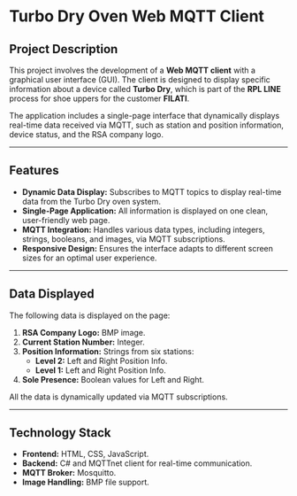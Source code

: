 # Turbo Dry Oven Web MQTT Client

## Project Description

This project involves the development of a **Web MQTT client** with a graphical user interface (GUI). The client is designed to display specific information about a device called **Turbo Dry**, which is part of the **RPL LINE** process for shoe uppers for the customer **FILATI**.

The application includes a single-page interface that dynamically displays real-time data received via MQTT, such as station and position information, device status, and the RSA company logo.

---

## Features

- **Dynamic Data Display:** Subscribes to MQTT topics to display real-time data from the Turbo Dry oven system.
- **Single-Page Application:** All information is displayed on one clean, user-friendly web page.
- **MQTT Integration:** Handles various data types, including integers, strings, booleans, and images, via MQTT subscriptions.
- **Responsive Design:** Ensures the interface adapts to different screen sizes for an optimal user experience.

---

## Data Displayed

The following data is displayed on the page:

1. **RSA Company Logo:** BMP image.
2. **Current Station Number:** Integer.
3. **Position Information:** Strings from six stations:
   - **Level 2:** Left and Right Position Info.
   - **Level 1:** Left and Right Position Info.
4. **Sole Presence:** Boolean values for Left and Right.

All the data is dynamically updated via MQTT subscriptions.

---

## Technology Stack

- **Frontend:** HTML, CSS, JavaScript.
- **Backend:** C# and MQTTnet client for real-time communication.
- **MQTT Broker:** Mosquitto.
- **Image Handling:** BMP file support.
